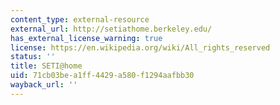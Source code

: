 ```yaml
---
content_type: external-resource
external_url: http://setiathome.berkeley.edu/
has_external_license_warning: true
license: https://en.wikipedia.org/wiki/All_rights_reserved
status: ''
title: SETI@home
uid: 71cb03be-a1ff-4429-a580-f1294aafbb30
wayback_url: ''
---
```

